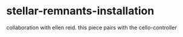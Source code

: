 # stellar-remnants-installation
collaboration with ellen reid. this piece pairs with the cello-controller
